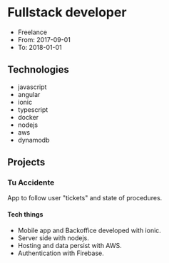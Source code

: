 # Fullstack developer
* Freelance
* From: 2017-09-01
* To: 2018-01-01

## Technologies
* javascript
* angular
* ionic
* typescript
* docker
* nodejs
* aws
* dynamodb

## Projects

### Tu Accidente
App to follow user "tickets" and state of procedures.

#### Tech things
* Mobile app and Backoffice developed with ionic.
* Server side with nodejs.
* Hosting and data persist with AWS.
* Authentication with Firebase.
